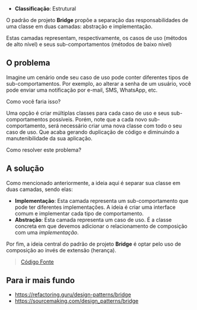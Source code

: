- **Classificação**: Estrutural

O padrão de projeto **Bridge** propõe a separação das responsabilidades de uma classe em duas camadas: abstração e implementação. 

Estas camadas representam, respectivamente, os casos de uso (métodos de alto nível) e seus sub-comportamentos (métodos de baixo nível)

## O problema

Imagine um cenário onde seu caso de uso pode conter diferentes tipos de sub-comportamentos. Por exemplo, ao alterar a senha de um usuário, você pode enviar uma notificação por e-mail, SMS, WhatsApp, etc.

Como você faria isso?

Uma opção é criar múltiplas classes para cada caso de uso e seus sub-comportamentos possíveis. Porém, note que a cada novo sub-comportamento, será necessário criar uma nova classe com todo o seu caso de uso. Que acaba gerando duplicação de código e diminuindo a manutenibilidade da sua aplicação.

Como resolver este problema?

## A solução

Como mencionado anteriormente, a ideia aqui é separar sua classe em duas camadas, sendo elas:

- **Implementação**: Esta camada representa um sub-comportamento que pode ter diferentes implementações. A ideia é criar uma interface comum e implementar cada tipo de comportamento.
- **Abstração**: Esta camada representa um caso de uso. É a classe concreta em que devemos adicionar o relacionamento de composição com uma *implementação*.

Por fim, a ideia central do padrão de projeto **Bridge** é optar pelo uso de composição ao invés de extensão (herança).

> [Código Fonte](https://github.com/gustavo-flor/design-patterns-hands-on/tree/main/src/main/java/com/github/gustavoflor/dpho/structural/bridge)

## Para ir mais fundo

- <https://refactoring.guru/design-patterns/bridge>
- <https://sourcemaking.com/design_patterns/bridge>
